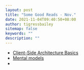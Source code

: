 ```yaml
---
layout: post
title: "Some Good Reads - Nov."
date: 2021-11-04T09:40:50+08:00
author: tigressbailey
sitemap: false
keywords: ""
description: ""
---
```


- [Client-Side Architecture Basics](https://khalilstemmler.com/articles/client-side-architecture/introduction/)
- [Mental models](https://www.julian.com/blog/mental-model-examples)
- 


<!--more-->

